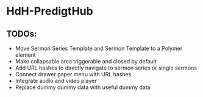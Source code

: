 # HdH-PredigtHub

## TODOs:

- Move Sermon Series Template and Sermon Template to a Polymer element
- Make collapsable area triggerable and closed by default
- Add URL hashes to directly navigate to sermon series or single sermons
- Connect drawer paper menu with URL hashes
- Integrate audio and video player
- Replace dummy dummy data with useful dummy data